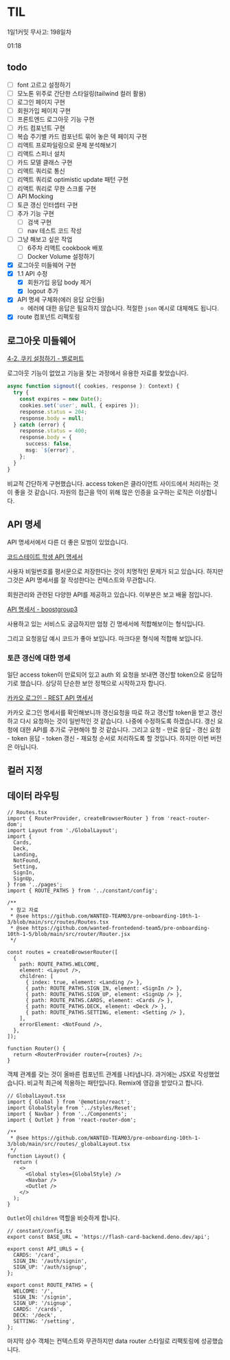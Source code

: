 # TIL

1일1커밋 무사고: 198일차

01:18

## todo

- [ ] font 고르고 설정하기
- [ ] 모노톤 위주로 간단한 스타일링(tailwind 컬러 활용)
- [ ] 로그인 페이지 구현
- [ ] 회원가입 페이지 구현
- [ ] 프론트엔드 로그아웃 기능 구현
- [ ] 카드 컴포넌트 구현
- [ ] 복습 주기별 카드 컴포넌트 묶어 놓은 덱 페이지 구현
- [ ] 리액트 프로파일링으로 문제 분석해보기
- [ ] 리액트 스피너 설치
- [ ] 카드 모델 클래스 구현
- [ ] 리액트 쿼리로 통신
- [ ] 리액트 쿼리로 optimistic update 패턴 구현
- [ ] 리액트 쿼리로 무한 스크롤 구현
- [ ] API Mocking
- [ ] 토큰 갱신 인터셉터 구현
- [ ] 추가 기능 구현
  - [ ] 검색 구현
  - [ ] nav 테스트 코드 작성
- [ ] 그냥 해보고 싶은 작업
  - [ ] 6주차 리액트 cookbook 배포
  - [ ] Docker Volume 설정하기
- [x] 로그아웃 미들웨어 구현
- [x] 1.1 API 수정
  - [x] 회원가입 응답 body 제거
  - [x] logout 추가
- [x] API 명세 구체화(에러 응답 요인들)
  - 에러에 대한 응답은 필요하지 않습니다. 적절한 `json` 예시로 대체해도 됩니다.
- [x] route 컴포넌트 리팩토링

## 로그아웃 미들웨어

[4-2. 쿠키 설정하기 - 벨로퍼트](https://backend-intro.vlpt.us/4/02.html)

로그아웃 기능이 없었고 기능을 찾는 과정에서 유용한 자료를 찾았습니다.

```ts
async function signout({ cookies, response }: Context) {
  try {
    const expires = new Date();
    cookies.set('user', null, { expires });
    response.status = 204;
    response.body = null;
  } catch (error) {
    response.status = 400;
    response.body = {
      success: false,
      msg: `${error}`,
    };
  }
}
```

비교적 간단하게 구현했습니다. access token은 클라이언트 사이드에서 처리하는 것이 좋을 것 같습니다. 자원의 접근을 막이 위해 많은 인증을 요구하는 로직은 이상합니다.

## API 명세

API 명세서에서 다른 더 좋은 모범이 있었습니다.

[코드스테이트 학생 API 명세서](https://seb.oopy.io/26660d97-e4e3-4bac-90e0-7ed483f71311)

사용자 비밀번호를 평서문으로 저장한다는 것이 치명적인 문제가 되고 있습니다. 하지만 그것은 API 명세서를 잘 작성한다는 컨텍스트와 무관합니다.

회원관리와 관련된 다양한 API를 제공하고 있습니다. 이부분은 보고 배울 점입니다.

[API 명세서 - boostgroup3](https://hackmd.io/@boostgroup3/S152Qkn_P)

사용하고 있는 서비스도 궁금하지만 엄청 긴 명세서에 적합해보이는 형식입니다.

그리고 요청응답 예시 코드가 좋아 보입니다. 마크다운 형식에 적합해 보입니다.

### 토큰 갱신에 대한 명세

일단 access token이 만료되어 있고 auth 외 요청을 보내면 갱신할 token으로 응답하기로 했습니다. 상당히 단순한 보안 정책으로 시작하고자 합니다.

[카카오 로그인 - REST API 명세서](https://developers.kakao.com/docs/latest/ko/kakaologin/rest-api#refresh-token)

카카오 로그인 명세서를 확인해보니까 갱신요청을 따로 하고 갱신할 token을 받고 갱신하고 다시 요청하는 것이 일반적인 것 같습니다. 나중에 수정하도록 하겠습니다. 갱신 요청에 대한 API를 추가로 구현해야 할 것 같습니다. 그리고 요청 - 만료 응답 - 갱신 요청 - token 응답 - token 갱신 - 재요청 순서로 처리하도록 할 것입니다. 하지만 이번 버전은 아닙니다.

## 컬러 지정

## 데이터 라우팅

```tsx
// Routes.tsx
import { RouterProvider, createBrowserRouter } from 'react-router-dom';
import Layout from './GlobalLayout';
import {
  Cards,
  Deck,
  Landing,
  NotFound,
  Setting,
  SignIn,
  SignUp,
} from '../pages';
import { ROUTE_PATHS } from '../constant/config';

/**
 * 참고 자료
 * @see https://github.com/WANTED-TEAM03/pre-onboarding-10th-1-3/blob/main/src/routes/Routes.tsx
 * @see https://github.com/wanted-frontedend-team5/pre-onboarding-10th-1-5/blob/main/src/router/Router.jsx
 */

const routes = createBrowserRouter([
  {
    path: ROUTE_PATHS.WELCOME,
    element: <Layout />,
    children: [
      { index: true, element: <Landing /> },
      { path: ROUTE_PATHS.SIGN_IN, element: <SignIn /> },
      { path: ROUTE_PATHS.SIGN_UP, element: <SignUp /> },
      { path: ROUTE_PATHS.CARDS, element: <Cards /> },
      { path: ROUTE_PATHS.DECK, element: <Deck /> },
      { path: ROUTE_PATHS.SETTING, element: <Setting /> },
    ],
    errorElement: <NotFound />,
  },
]);

function Router() {
  return <RouterProvider router={routes} />;
}
```

객체 관계를 갖는 것이 올바른 컴포넌트 관계를 나타냅니다. 과거에는 JSX로 작성했었습니다. 비교적 최근에 적용하는 패턴입니다. Remix에 영감을 받았다고 합니다.

```tsx
// GlobalLayout.tsx
import { Global } from '@emotion/react';
import GlobalStyle from '../styles/Reset';
import { Navbar } from '../Components';
import { Outlet } from 'react-router-dom';

/**
 * @see https://github.com/WANTED-TEAM03/pre-onboarding-10th-1-3/blob/main/src/routes/_globalLayout.tsx
 */
function Layout() {
  return (
    <>
      <Global styles={GlobalStyle} />
      <Navbar />
      <Outlet />
    </>
  );
}
```

`Outlet`이 `children` 역할을 비슷하게 합니다.

```tsx
// constant/config.ts
export const BASE_URL = 'https://flash-card-backend.deno.dev/api';

export const API_URLS = {
  CARDS: '/card',
  SIGN_IN: '/auth/signin',
  SIGN_UP: '/auth/signup',
};

export const ROUTE_PATHS = {
  WELCOME: '/',
  SIGN_IN: '/signin',
  SIGN_UP: '/signup',
  CARDS: '/cards',
  DECK: '/deck',
  SETTING: '/setting',
};
```

마지막 상수 객체는 컨텍스트와 무관하지만 data router 스타일로 리팩토링에 성공했습니다.
